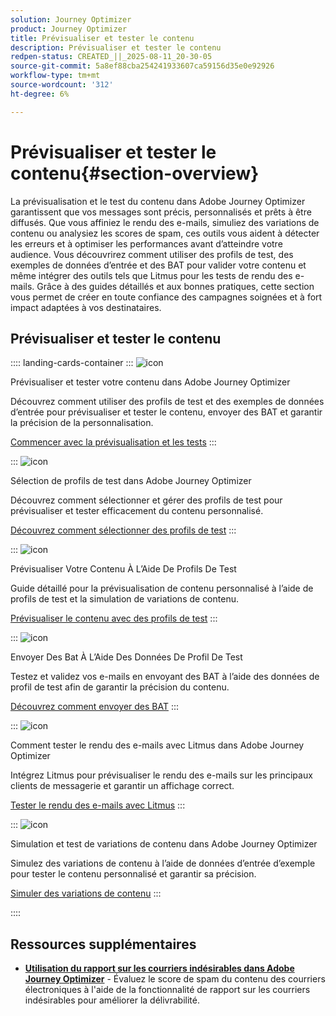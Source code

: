 ```yaml
---
solution: Journey Optimizer
product: Journey Optimizer
title: Prévisualiser et tester le contenu
description: Prévisualiser et tester le contenu
redpen-status: CREATED_||_2025-08-11_20-30-05
source-git-commit: 5a8ef88cba254241933607ca59156d35e0e92926
workflow-type: tm+mt
source-wordcount: '312'
ht-degree: 6%

---
```



# Prévisualiser et tester le contenu{#section-overview}

La prévisualisation et le test du contenu dans Adobe Journey Optimizer garantissent que vos messages sont précis, personnalisés et prêts à être diffusés. Que vous affiniez le rendu des e-mails, simuliez des variations de contenu ou analysiez les scores de spam, ces outils vous aident à détecter les erreurs et à optimiser les performances avant d’atteindre votre audience. Vous découvrirez comment utiliser des profils de test, des exemples de données d’entrée et des BAT pour valider votre contenu et même intégrer des outils tels que Litmus pour les tests de rendu des e-mails. Grâce à des guides détaillés et aux bonnes pratiques, cette section vous permet de créer en toute confiance des campagnes soignées et à fort impact adaptées à vos destinataires.

## Prévisualiser et tester le contenu

:::: landing-cards-container
:::
![icon](https://cdn.experienceleague.adobe.com/icons/circle-play.svg)

Prévisualiser et tester votre contenu dans Adobe Journey Optimizer

Découvrez comment utiliser des profils de test et des exemples de données d’entrée pour prévisualiser et tester le contenu, envoyer des BAT et garantir la précision de la personnalisation.

[Commencer avec la prévisualisation et les tests](../using/content-management/preview-test.md)
:::

:::
![icon](https://cdn.experienceleague.adobe.com/icons/list-check.svg)

Sélection de profils de test dans Adobe Journey Optimizer

Découvrez comment sélectionner et gérer des profils de test pour prévisualiser et tester efficacement du contenu personnalisé.

[Découvrez comment sélectionner des profils de test](../using/content-management/test-profiles.md)
:::

:::
![icon](https://cdn.experienceleague.adobe.com/icons/bullseye.svg)

Prévisualiser Votre Contenu À L’Aide De Profils De Test

Guide détaillé pour la prévisualisation de contenu personnalisé à l’aide de profils de test et la simulation de variations de contenu.

[Prévisualiser le contenu avec des profils de test](../using/content-management/preview.md)
:::

:::
![icon](https://cdn.experienceleague.adobe.com/icons/envelope.svg)

Envoyer Des Bat À L’Aide Des Données De Profil De Test

Testez et validez vos e-mails en envoyant des BAT à l’aide des données de profil de test afin de garantir la précision du contenu.

[Découvrez comment envoyer des BAT](../using/content-management/proofs.md)
:::

:::
![icon](https://cdn.experienceleague.adobe.com/icons/eye.svg)

Comment tester le rendu des e-mails avec Litmus dans Adobe Journey Optimizer

Intégrez Litmus pour prévisualiser le rendu des e-mails sur les principaux clients de messagerie et garantir un affichage correct.

[Tester le rendu des e-mails avec Litmus](../using/content-management/rendering.md)
:::

:::
![icon](https://cdn.experienceleague.adobe.com/icons/code-branch.svg)

Simulation et test de variations de contenu dans Adobe Journey Optimizer

Simulez des variations de contenu à l’aide de données d’entrée d’exemple pour tester le contenu personnalisé et garantir sa précision.

[Simuler des variations de contenu](../using/test-approve/simulate-sample-input.md)
:::

::::


## Ressources supplémentaires

- **[Utilisation du rapport sur les courriers indésirables dans Adobe Journey Optimizer](../using/content-management/spam-report.md)** - Évaluez le score de spam du contenu des courriers électroniques à l&#39;aide de la fonctionnalité de rapport sur les courriers indésirables pour améliorer la délivrabilité.

